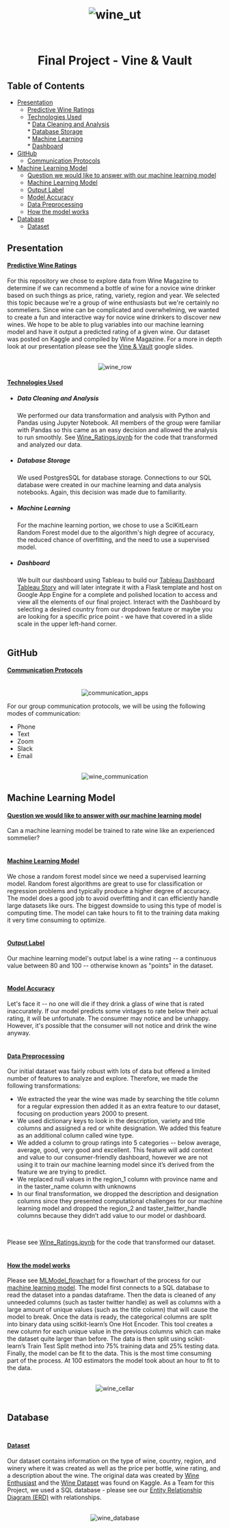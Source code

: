 <div align="center">
  
  # ![wine_ut](Images/wine_ut.png)<br><br> 
  
</div>
<div align="center">

# Final Project - Vine & Vault
</div>
                          

## Table of Contents
* [Presentation](#Presentation)<br>
    * [Predictive Wine Ratings](#Predictive-Wine-Ratings)<br>
    * [Technologies Used](#Technologies-Used)<br>
          *  [Data Cleaning and Analysis](#Data-Cleaning-And-Analysis)<br>
          *  [Database Storage](#Database-Storage)<br>
          *  [Machine Learning](#Machine-Learning)<br>
          *  [Dashboard](#Dashboard)<br>
* [GitHub](#GitHub)<br>
    * [Communication Protocols](#Communication-Protocols)<br>
* [Machine Learning Model](#Machine-Learning-Model)<br>
    * [Question we would like to answer with our machine learning model](#Question-we-would-like-to-answer-with-our-machine-learning-model)<br>
    * [Machine Learning Model](#Machine-Learning-Model)<br>
    * [Output Label](#Output-Label)<br>
    * [Model Accuracy](#Model-Accuracy)<br>
    * [Data Preprocessing](#Data-Preprocessing)<br>
    * [How the model works](#How-the-model-works)<br>
* [Database](#Database)
    * [Dataset](#Dataset)<br>

## Presentation

#### <ins><b>Predictive Wine Ratings</ins></b><br> ####
For this repository we chose to explore data from Wine Magazine to determine if we can recommend a bottle of wine for a novice wine drinker based on such things as price, rating, variety, region and year.  We selected this topic because we're a group of wine enthusiasts but we're certainly no sommeliers. Since wine can be complicated and overwhelming, we wanted to create a fun and interactive way for novice wine drinkers to discover new wines. We hope to be able to plug variables into our machine learning model and have it output a predicted rating of a given wine. Our dataset was posted on Kaggle and compiled by Wine Magazine. For a more in depth look at our presentation please see the [Vine & Vault]( https://docs.google.com/presentation/d/1Y30czQ6kugodLCrJLLdQ3cycAYm2OTq6B37aSAKsT3E/edit?usp=sharing) google slides.<br><br>

<div align="center">
  
  ![wine_row](Images/wine_row.png)
  
</div>

#### <ins><b>Technologies Used</ins></b><br> ####

* ##### <b>Data Cleaning and Analysis</b><br> #####
  We performed our data transformation and analysis with Python and Pandas using Jupyter Notebook. All members of the group were familiar with Pandas so this came as an easy decision and allowed the analysis to run smoothly. See [Wine_Ratings.ipynb](https://github.com/whitneyshine/austin_project/blob/main/Wine_Ratings.ipynb) for the code that transformed and analyzed our data.<br>
* ##### <b>Database Storage</b><br> #####
  We used PostgresSQL for database storage. Connections to our SQL database were created in our machine learning and data analysis notebooks. Again, this decision was made due to familiarity.<br>
* ##### <b>Machine Learning</b><br> #####
  For the machine learning portion, we chose to use a SciKitLearn Random Forest model due to the algorithm's high degree of accuracy, the reduced chance of overfitting, and the need to use a supervised model.<br>
* ##### <b>Dashboard</b><br> #####
  We built our dashboard using Tableau to build our [Tableau Dashboard](https://public.tableau.com/app/profile/whitney.shine/viz/VineVault-Final/Dashboard2) [Tableau Story](https://public.tableau.com/app/profile/whitney.shine/viz/TheVineVaultStory/VineVaultStory)
 and will later integrate it with a Flask template and host on Google App Engine for a complete and polished location to access and view all the elements of our final project.  Interact with the Dashboard by selecting a desired country from our dropdown feature or maybe you are looking for a specific price point - we have that covered in a slide scale in the upper left-hand corner. <br><br>



## GitHub
#### <ins><b>Communication Protocols</ins></b><br><br> ####
<div align="center">
  
![communication_apps](Images/communication_apps.png)

 </div>


For our group communication protocols, we will be using the following modes of communication:<br>
* Phone<br>
* Text<br>
* Zoom<br>
* Slack<br>
* Email<br><br>
<div align="center">
  
![wine_communication](Images/wine_communication.png)

</div>


## Machine Learning Model

#### <ins><b>Question we would like to answer with our machine learning model</ins></b><br> ####
Can a machine learning model be trained to rate wine like an experienced sommelier? <br><br>
#### <ins><b>Machine Learning Model</ins></b><br> ####
We chose a random forest model since we need a supervised learning model. Random forest algorithms are great to use for classification or regression problems and typically produce a higher degree of accuracy. The model does a good job to avoid overfitting and it can efficiently handle large datasets like ours. The biggest downside to using this type of model is computing time. The model can take hours to fit to the training data making it very time consuming to optimize.<br><br>
#### <ins><b>Output Label</ins></b><br> ####
Our machine learning model's output label is a wine rating -- a continuous value between 80 and 100 -- otherwise known as "points" in the dataset.<br><br> 
#### <ins><b>Model Accuracy</ins></b><br> ####
Let's face it -- no one will die if they drink a glass of wine that is rated inaccurately. If our model predicts some vintages to rate below their actual rating, it will be unfortunate. The consumer may notice and be unhappy. However, it's possible that the consumer will not notice and drink the wine anyway.<br><br> 
#### <ins><b>Data Preprocessing</ins></b><br> ####
Our initial dataset was fairly robust with lots of data but offered a limited number of features to analyze and explore. Therefore, we made the following transformations: 
* We extracted the year the wine was made by searching the title column for a regular expression then added it as an extra feature to our dataset, focusing on production years 2000 to present.
* We used dictionary keys to look in the description, variety and title columns and assigned a red or white designation. We added this feature as an additional column called wine type.
* We added a column to group ratings into 5 categories -- below average, average, good, very good and excellent. This feature will add context and value to our consumer-friendly dashboard, however we are not using it to train our machine learning model since it’s derived from the feature we are trying to predict.
* We replaced null values in the region_1 column with province name and in the taster_name column with unknowns
* In our final transformation, we dropped the description and designation columns since they presented computational challenges for our machine learning model and dropped the region_2 and taster_twitter_handle columns because they didn’t add value to our model or dashboard.
<br>

Please see [Wine_Ratings.ipynb](https://github.com/whitneyshine/austin_project/blob/main/Wine_Ratings.ipynb) for the code that transformed our dataset.
<br><br>

#### <ins><b>How the model works</ins></b><br> ####
Please see [MLModel_flowchart](https://github.com/whitneyshine/austin_project/blob/main/MLModel_flowchart.png) for a flowchart of the process for our [machine learning model](https://github.com/whitneyshine/austin_project/blob/main/MLModel.ipynb).  The model first connects to a SQL database to read the dataset into a pandas dataframe. Then the data is cleaned of any unneeded columns (such as taster twitter handle) as well as columns with a large amount of unique values (such as the title column) that will cause the model to break. Once the data is ready, the categorical columns are split into binary data using scitkit-learn’s One Hot Encoder. This tool creates a new column for each unique value in the previous columns which can make the dataset quite larger than before. The data is then split using scikit-learn’s Train Test Split method into 75% training data and 25% testing data. Finally, the model can be fit to the data. This is the most time consuming part of the process. At 100 estimators the model took about an hour to fit to the data. <br><br>
<div align="center">
  
![wine_cellar](Images/wine_cellar.png)<br><br>

</div>



## Database<br><br>

#### <ins><b>Dataset</ins></b><br> ####
Our dataset contains information on the type of wine, country, region, and winery where it was created as well as the price per bottle, wine rating, and a description about the wine.  The original data was created by [Wine Enthusiast](https://www.winemag.com/ratings/?utm_source=wineenthusiast.com&utm_medium=affiliate&utm_content=topnav) and the [Wine Dataset](https://www.kaggle.com/zynicide/wine-reviews) was found on Kaggle.  As a Team for this Project, we used a SQL database - please see our [Entity Relationship Diagram (ERD)](https://github.com/whitneyshine/austin_project/blob/main/QuickDBD-Winemag_data.png) with relationships.
<br><br>
<div align="center">
  
![wine_database](Images/wine_database.png)

</div>

